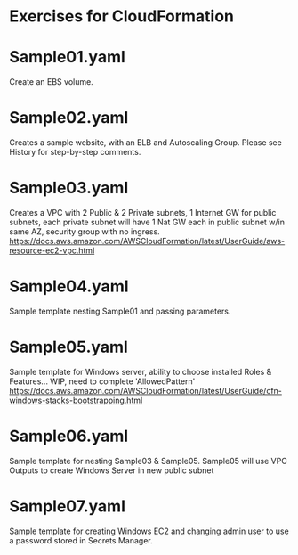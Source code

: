 # Exercises for CloudFormation

# Sample01.yaml
Create an EBS volume.
# Sample02.yaml
Creates a sample website, with an ELB and Autoscaling Group.  Please see History for step-by-step comments.
# Sample03.yaml
Creates a VPC with 2 Public & 2 Private subnets, 1 Internet GW for public subnets, each private subnet will have 1 Nat GW each in public subnet w/in same AZ, security group with no ingress.
https://docs.aws.amazon.com/AWSCloudFormation/latest/UserGuide/aws-resource-ec2-vpc.html
# Sample04.yaml
Sample template nesting Sample01 and passing parameters.
# Sample05.yaml
Sample template for Windows server, ability to choose installed Roles & Features... WIP, need to complete 'AllowedPattern'
https://docs.aws.amazon.com/AWSCloudFormation/latest/UserGuide/cfn-windows-stacks-bootstrapping.html
# Sample06.yaml
Sample template for nesting Sample03 & Sample05.  Sample05 will use VPC Outputs to create Windows Server in new public subnet
# Sample07.yaml 
Sample template for creating Windows EC2 and changing admin user to use a password stored in Secrets Manager.
